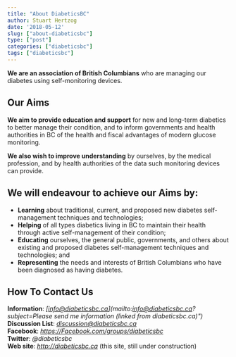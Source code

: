 ```yaml
---
title: "About DiabeticsBC"
author: Stuart Hertzog
date: '2018-05-12'
slug: ["about-diabeticsbc"]
type: ["post"]
categories: ["diabeticsbc"]
tags: ["diabeticsbc"]
---
```


**We are an association of British Columbians** who are managing our diabetes using self-monitoring devices.

## Our Aims

**We aim to provide education and support** for new and long-term diabetics to better manage their condition, and to inform governments and health authorities in BC of the health and fiscal advantages of modern glucose monitoring.

**We also wish to improve understanding** by ourselves, by the medical profession, and by health authorities of the data such monitoring devices can provide.

## We will endeavour to achieve our Aims by:

* **Learning** about traditional, current, and proposed new diabetes self-management techniques and technologies;
* **Helping** of all types diabetics living in BC to maintain their health through active self-management of their condition;
* **Educating** ourselves, the general public, governments, and others about existing and proposed diabetes self-management techniques and technologies; and
* **Representing** the needs and interests of British Columbians who have been diagnosed as having diabetes.

## How To Contact Us

**Information**: *[info@diabeticsbc.ca](mailto:info@diabeticsbc.ca?subject=Please send me information (linked from diabeticsbc.ca)")*  
**Discussion List**: *[discussion@diabeticsbc.ca](http://diabeticsbc.ca/mailman/listinfo/discussion_diabeticsbc.ca)*  
**Facebook**: *https://Facebook.com/groups/diabeticsbc*  
**Twitter**: *@diabeticsbc*  
**Web site**: *http://diabeticsbc.ca*  (this site, still under construction)

